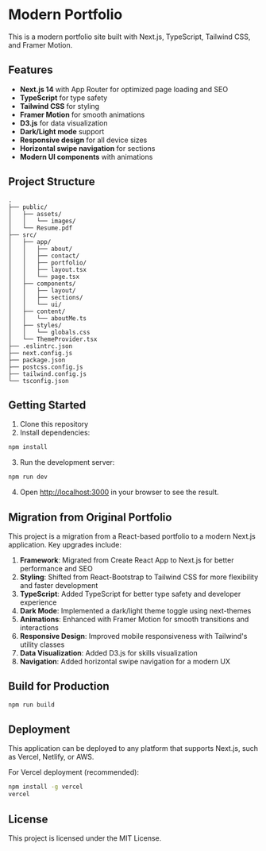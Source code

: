 # Modern Portfolio

This is a modern portfolio site built with Next.js, TypeScript, Tailwind CSS, and Framer Motion.

## Features

- **Next.js 14** with App Router for optimized page loading and SEO
- **TypeScript** for type safety
- **Tailwind CSS** for styling
- **Framer Motion** for smooth animations
- **D3.js** for data visualization
- **Dark/Light mode** support
- **Responsive design** for all device sizes
- **Horizontal swipe navigation** for sections
- **Modern UI components** with animations

## Project Structure

```
.
├── public/
│   ├── assets/
│   │   └── images/
│   └── Resume.pdf
├── src/
│   ├── app/
│   │   ├── about/
│   │   ├── contact/
│   │   ├── portfolio/
│   │   ├── layout.tsx
│   │   └── page.tsx
│   ├── components/
│   │   ├── layout/
│   │   ├── sections/
│   │   └── ui/
│   ├── content/
│   │   └── aboutMe.ts
│   ├── styles/
│   │   └── globals.css
│   └── ThemeProvider.tsx
├── .eslintrc.json
├── next.config.js
├── package.json
├── postcss.config.js
├── tailwind.config.js
└── tsconfig.json
```

## Getting Started

1. Clone this repository
2. Install dependencies:

```bash
npm install
```

3. Run the development server:

```bash
npm run dev
```

4. Open [http://localhost:3000](http://localhost:3000) in your browser to see the result.

## Migration from Original Portfolio

This project is a migration from a React-based portfolio to a modern Next.js application. Key upgrades include:

1. **Framework**: Migrated from Create React App to Next.js for better performance and SEO
2. **Styling**: Shifted from React-Bootstrap to Tailwind CSS for more flexibility and faster development
3. **TypeScript**: Added TypeScript for better type safety and developer experience
4. **Dark Mode**: Implemented a dark/light theme toggle using next-themes
5. **Animations**: Enhanced with Framer Motion for smooth transitions and interactions
6. **Responsive Design**: Improved mobile responsiveness with Tailwind's utility classes
7. **Data Visualization**: Added D3.js for skills visualization
8. **Navigation**: Added horizontal swipe navigation for a modern UX

## Build for Production

```bash
npm run build
```

## Deployment

This application can be deployed to any platform that supports Next.js, such as Vercel, Netlify, or AWS.

For Vercel deployment (recommended):

```bash
npm install -g vercel
vercel
```

## License

This project is licensed under the MIT License.